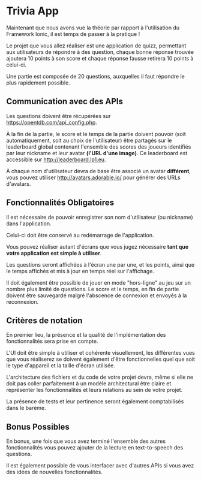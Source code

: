 # Trivia App

Maintenant que nous avons vue la théorie par rapport à l'utilisation du Framework Ionic,
il est temps de passer à la pratique !

Le projet que vous allez réaliser est une application de quizz, permettant aux utilisateurs de répondre à des question,
chaque bonne réponse trouvée ajoutera 10 points à son score et chaque réponse fausse retirera 10 points à celui-ci.

Une partie est composée de 20 questions, auxquelles il faut répondre le plus rapidement possible.

## Communication avec des APIs

Les questions doivent être récupérées sur https://opentdb.com/api_config.php.
 
À la fin de la partie, le score et le temps de la partie doivent pouvoir (soit automatiquement, soit au choix de l'utilisateur) être partagés sur le leaderboard global contenant l'ensemble des scores des joueurs identifiés par leur nickname et leur avatar **(l'URL d'une image)**.
Ce leaderboard est accessible sur http://leaderboard.lp1.eu.

À chaque nom d'utilisateur devra de base être associé un avatar **différent**, vous pouvez utiliser http://avatars.adorable.io/ pour générer des URLs d'avatars.

## Fonctionnalités Obligatoires

Il est nécessaire de pouvoir enregistrer son nom d'utilisateur (ou nickname) dans l'application.

Celui-ci doit être conservé au redémarrage de l'application.

Vous pouvez réaliser autant d'écrans que vous jugez nécessaire **tant que votre application est simple à utiliser**.

Les questions seront affichées à l'écran une par une, et les points, ainsi que le temps affichés et mis à jour en temps réel sur l'affichage.

Il doit également être possible de jouer en mode "hors-ligne" au jeu sur un nombre plus limité de questions.
Le score et le temps, en fin de partie doivent être sauvegardé malgré l'abscence de connexion et envoyés à la reconnexion.

## Critères de notation

En premier lieu, la présence et la qualité de l'implémentation des fonctionnalités sera prise en compte.

L'UI doit être simple à utiliser et cohérente visuellement, les différentes vues que vous réaliserez se doivent également d'être fonctionnelles quel que soit le type d'appareil et la taille d'écran utilisée.

L'architecture des fichiers et du code de votre projet devra, même si elle ne doit pas coller parfaitement à un modèle architectural être claire et représenter les fonctionnalités et leurs relations au sein de votre projet.

La présence de tests et leur pertinence seront également comptabilisés dans le barème.

## Bonus Possibles

En bonus, une fois que vous avez terminé l'ensemble des autres fonctionnalités vous pouvez ajouter de la lecture en text-to-speech des questions.

Il est également possible de vous interfacer avec d'autres APIs si vous avez des idées de nouvelles fonctionnalités.

